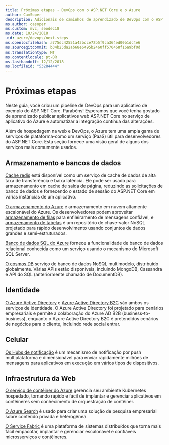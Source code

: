 ```yaml
---
title: Próximas etapas - DevOps com o ASP.NET Core e o Azure
author: CamSoper
description: Adicionais de caminhos de aprendizado de DevOps com o ASP.NET Core e o Azure.
ms.author: casoper
ms.custom: mvc, seodec18
ms.date: 10/24/2018
uid: azure/devops/next-steps
ms.openlocfilehash: a775dc42551a43bcce72b5f9ca364ed00b1dc4e6
ms.sourcegitcommit: b34b25da2ab68e6495b2460ff570468f16a9bf0d
ms.translationtype: MT
ms.contentlocale: pt-BR
ms.lasthandoff: 12/12/2018
ms.locfileid: "53284444"
---
```

# <a name="next-steps"></a>Próximas etapas

Neste guia, você criou um pipeline de DevOps para um aplicativo de exemplo do ASP.NET Core. Parabéns! Esperamos que você tenha gostado de aprendizado publicar aplicativos web ASP.NET Core no serviço de aplicativo do Azure e automatizar a integração contínua das alterações.

Além de hospedagem na web e DevOps, o Azure tem uma ampla gama de serviços de plataforma-como um serviço (PaaS) útil para desenvolvedores do ASP.NET Core. Esta seção fornece uma visão geral de alguns dos serviços mais comumente usados.

## <a name="storage-and-databases"></a>Armazenamento e bancos de dados

[Cache redis](/azure/redis-cache/) está disponível como um serviço de cache de dados de alta taxa de transferência e baixa latência. Ele pode ser usado para armazenamento em cache de saída de página, reduzindo as solicitações de banco de dados e fornecendo o estado de sessão do ASP.NET Core em várias instâncias de um aplicativo.

[O armazenamento do Azure](/azure/storage/) é armazenamento em nuvem altamente escalonável do Azure. Os desenvolvedores podem aproveitar [armazenamento de filas](/azure/storage/queues/storage-queues-introduction) para enfileiramento de mensagens confiável, e [armazenamento de tabelas](/azure/storage/tables/table-storage-overview) é um repositório de chave-valor NoSQL projetado para rápido desenvolvimento usando conjuntos de dados grandes e semi-estruturados.

[Banco de dados SQL do Azure](/azure/sql-database/) fornece a funcionalidade de banco de dados relacional conhecida como um serviço usando o mecanismo do Microsoft SQL Server.

[O cosmos DB](/azure/cosmos-db/) serviço de banco de dados NoSQL multimodelo, distribuído globalmente. Várias APIs estão disponíveis, incluindo MongoDB, Cassandra e API do SQL (anteriormente chamado de DocumentDB).

## <a name="identity"></a>Identidade

[O Azure Active Directory](/azure/active-directory/) e [Azure Active Directory B2C](/azure/active-directory-b2c/) são ambos os serviços de identidade. O Azure Active Directory foi projetado para cenários empresariais e permite a colaboração do Azure AD B2B (business-to-business), enquanto o Azure Active Directory B2C é pretendidos cenários de negócios para o cliente, incluindo rede social entrar.

## <a name="mobile"></a>Celular

[Os Hubs de notificação](/azure/notification-hubs/) é um mecanismo de notificação por push multiplataforma e dimensionável para enviar rapidamente milhões de mensagens para aplicativos em execução em vários tipos de dispositivos.

## <a name="web-infrastructure"></a>Infraestrutura da Web

[O serviço de contêiner do Azure](/azure/aks/) gerencia seu ambiente Kubernetes hospedado, tornando rápido e fácil de implantar e gerenciar aplicativos em contêineres sem conhecimento de orquestração de contêiner.

[O Azure Search](/azure/search/) é usado para criar uma solução de pesquisa empresarial sobre conteúdo privada e heterogênea.

[O Service Fabric](/azure/service-fabric/) é uma plataforma de sistemas distribuídos que torna mais fácil empacotar, implantar e gerenciar escalonável e confiáveis microsserviços e contêineres.
